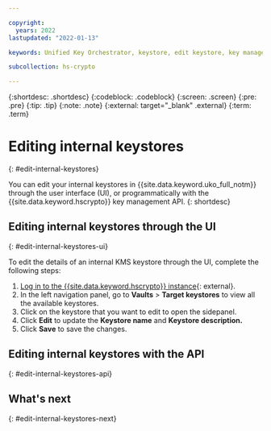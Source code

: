 ```yaml
---

copyright:
  years: 2022
lastupdated: "2022-01-13"

keywords: Unified Key Orchestrator, keystore, edit keystore, key management, internal keystore

subcollection: hs-crypto

---
```


{:shortdesc: .shortdesc}
{:codeblock: .codeblock}
{:screen: .screen}
{:pre: .pre}
{:tip: .tip}
{:note: .note}
{:external: target="_blank" .external}
{:term: .term}


# Editing internal keystores
{: #edit-internal-keystores}

You can edit your internal keystores in {{site.data.keyword.uko_full_notm}} through the user interface (UI), or programmatically with the {{site.data.keyword.hscrypto}} key management API.
{: shortdesc}

## Editing internal keystores through the UI
{: #edit-internal-keystores-ui}

To edit the details of an internal KMS keystore through the UI, complete the following steps:

1. [Log in to the {{site.data.keyword.hscrypto}} instance](https://cloud.ibm.com/login){: external}.
2. In the left navigation panel, go to **Vaults** &gt; **Target keystores** to view all the available keystores.
3. Click on the keystore that you want to edit to open the sidepanel.
4. Click **Edit** to update the **Keystore name** and **Keystore description.**
5. Click **Save** to save the changes.





## Editing internal keystores with the API
{: #edit-internal-keystores-api}






## What's next
{: #edit-internal-keystores-next}

  



